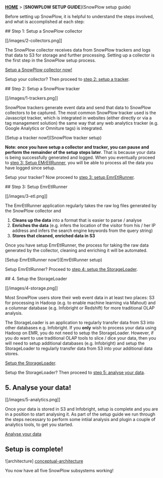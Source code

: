 [**HOME**](Home) > [**SNOWPLOW SETUP GUIDE**](SnowPlow setup guide)

Before setting up SnowPlow, it is helpful to understand the steps involved, and what is accomplished at each step:

<a name="step1" />
## Step 1: Setup a SnowPlow collector

[[/images/2-collectors.png]] 

The SnowPlow collector receives data from SnowPlow trackers and logs that data to S3 for storage and further processing. Setting up a collector is the first step in the SnowPlow setup process.

[Setup a SnowPlow collector now!](Setup-a-collector)

Setup your collector? Then proceed to [step 2: setup a tracker](#step2).

<a name="step2" />
## Step 2: Setup a SnowPlow tracker

[[/images/1-trackers.png]] 

SnowPlow trackers generate event data and send that data to SnowPlow collectors to be captured. The most common SnowPlow tracker used is the Javascript tracker, which is integrated in websites (either directly or via a tag management solution) the same way that any web analytics tracker (e.g. Google Analytics or Omniture tags) is integrated.

[Setup a tracker now!](SnowPlow tracker setup)

**Note: once you have setup a collector and tracker, you can pause and perform the remainder of the setup steps later**. That is because your data is being successfully generated and logged. When you eventually proceed to [step 3: Setup EMrEtlRunner](#step3), you will be able to process all the data you have logged since setup.

Setup your tracker? Now proceed to [step 3: setup EmrEtlRunner](#step3).

<a name="step3" />
## Step 3: Setup EmrEtlRunner

[[/images/3-etl.png]] 

The EmrEtlRunner application regularly takes the raw log files generated by the SnowPlow collector and

1. **Cleans up the data** into a format that is easier to parse / analyse
2. **Enriches the data** (e.g. infers the location of the visitor from his / her IP address and infers the search engine keywords from the query string)
3. **Stores that cleaned, enriched data in S3**

Once you have setup EmrEtlRunner, the process for taking the raw data generated by the collector, cleaning and enriching it will be automated.

[Setup EmrEtlRunner now!](EmrEtlRunner setup)

Setup EmrEtlRunner? Proceed to [step 4: setup the StorageLoader](#step4).

<a name="step4" />
## 4. Setup the StorageLoader

[[/images/4-storage.png]] 

Most SnowPlow users store their web event data in at least two places: S3 for processing in Hadoop (e.g. to enable machine learning via Mahout) and a columnar database (e.g. Infobright or Redshift) for more traditional OLAP analysis.

The StorageLoader is an application to regularly transfer data from S3 into other databases e.g. Infobright. If you **only** wish to process your data using Hadoop on EMR, you do not need to setup the StorageLoader. However, if you do want to use traditional OLAP tools to slice / dice your data, then you will need to setup additional databases (e.g. Infobright) and setup the StorageLoader to regularly transfer data from S3 into your additional data stores.

[Setup the StorageLoader](StorageLoader-setup).

Setup the StorageLoader? Then proceed to [step 5: analyse your data](#step5).

## 5. Analyse your data!

[[/images/5-analytics.png]] 

Once your data is stored in S3 and Infobright, setup is complete and you are in a position to start analysing it. As part of the setup guide we run through the steps necessary to perform some intiial analysis and plugin a couple of analytics tools, to get you started.

[Analyse your data](Analytics-setup)

## Setup is complete!

![architecture] [conceptual-architecture]

You now have all five SnowPlow subsystems working!

[conceptual-architecture]: about-snowplow/images/conceptual-architecture.png
